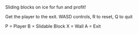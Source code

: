 Sliding blocks on ice for fun and profit!

Get the player to the exit. 
WASD controls, R to reset, Q to quit

P = Player
B = Slidable Block
X = Wall
A = Exit